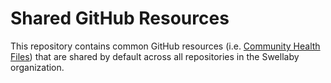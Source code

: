 # Shared GitHub Resources

This repository contains common GitHub resources
(i.e. [Community Health Files][gh-community-health-files])
that are shared by default across all repositories
in the Swellaby organization.

[gh-community-health-files]: https://help.github.com/en/github/building-a-strong-community/creating-a-default-community-health-file
